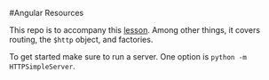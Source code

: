 #Angular Resources

This repo is to accompany this [lesson](#). Among other things, it covers routing, the `$http` object, and factories.

To get started make sure to run a server. One option is `python -m HTTPSimpleServer`.